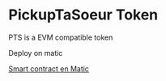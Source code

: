 # PickupTaSoeur Token

PTS is a EVM compatible token

Deploy on matic

[Smart contract en Matic](ttps://polygonscan.com/token/0x4ae29e9efBA48BE6Bdac93C3BB00Baa6039D6362)
